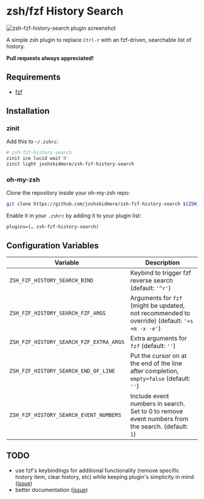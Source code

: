 # zsh/fzf History Search
![zsh-fzf-history-search plugin screenshot](https://josh.sh/5UPr.png)

A simple zsh plugin to replace `Ctrl-r` with an fzf-driven, searchable list of history.

**Pull requests always appreciated!**

## Requirements
* [fzf](https://github.com/junegunn/fzf)

## Installation

### zinit

Add this to `~/.zshrc`:

```sh
# zsh-fzf-history-search
zinit ice lucid wait'0'
zinit light joshskidmore/zsh-fzf-history-search
```

### oh-my-zsh

Clone the repository inside your oh-my-zsh repo:

``` sh
git clone https://github.com/joshskidmore/zsh-fzf-history-search ${ZSH_CUSTOM:=~/.oh-my-zsh/custom}/plugins/zsh-fzf-history-search
```

Enable it in your `.zshrc` by adding it to your plugin list:

```
plugins=(… zsh-fzf-history-search)
```

## Configuration Variables

| Variable                                  | Description                                                                                       |
| ----------------------------------------- | ------------------------------------------------------------------------------------------------- |
| `ZSH_FZF_HISTORY_SEARCH_BIND`             | Keybind to trigger fzf reverse search (default: `'^r'`)                                           |
| `ZSH_FZF_HISTORY_SEARCH_FZF_ARGS`         | Arguments for `fzf` (might be updated, not recommended to override) (default: `'+s +m -x -e'`)    |
| `ZSH_FZF_HISTORY_SEARCH_FZF_EXTRA_ARGS`   | Extra arguments for `fzf` (default: `''`)                                                         |
| `ZSH_FZF_HISTORY_SEARCH_END_OF_LINE`      | Put the cursor on at the end of the line after completion, `empty=false` (default: `''`)          |
| `ZSH_FZF_HISTORY_SEARCH_EVENT_NUMBERS`    | Include event numbers in search.  Set to 0 to remove event numbers from the search. (default: `1`)|


## TODO
* use fzf's keybindings for additional functionality (remove specific history item, clear history, etc) while keeping plugin's simplicity in mind ([issue](https://github.com/joshskidmore/zsh-fzf-history-search/issues/10))
* better documentation ([issue](https://github.com/joshskidmore/zsh-fzf-history-search/issues/11))
